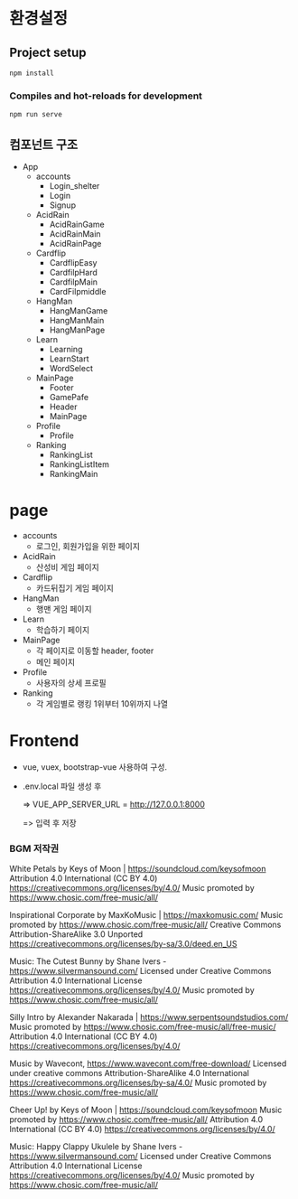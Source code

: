 # 환경설정

## Project setup

```
npm install
```

### Compiles and hot-reloads for development

```
npm run serve
```



## 컴포넌트 구조

* App
  * accounts
    * Login_shelter
    * Login
    * Signup
  * AcidRain
    * AcidRainGame
    * AcidRainMain
    * AcidRainPage
  * Cardflip
    * CardflipEasy
    * CardfilpHard
    * CardfilpMain
    * CardFilpmiddle
  * HangMan
    * HangManGame
    * HangManMain
    * HangManPage
  * Learn
    * Learning
    * LearnStart
    * WordSelect
  * MainPage
    * Footer
    * GamePafe
    * Header
    * MainPage
  * Profile
    * Profile
  * Ranking
    * RankingList
    * RankingListItem
    * RankingMain



# page

* accounts
  * 로그인, 회원가입을 위한 페이지
* AcidRain
  * 산성비 게임 페이지
* Cardflip
  * 카드뒤집기 게임 페이지
* HangMan
  * 행맨 게임 페이지
* Learn
  * 학습하기 페이지
* MainPage
  * 각 페이지로 이동할 header, footer
  * 메인 페이지
* Profile
  * 사용자의 상세 프로필
* Ranking
  * 각 게임별로 랭킹 1위부터 10위까지 나열



# Frontend

* vue, vuex, bootstrap-vue 사용하여 구성.

* .env.local 파일 생성 후

  => VUE_APP_SERVER_URL = http://127.0.0.1:8000 

  => 입력 후 저장





### BGM 저작권

White Petals by Keys of Moon | https://soundcloud.com/keysofmoon Attribution 4.0 International (CC BY 4.0) https://creativecommons.org/licenses/by/4.0/ Music promoted by https://www.chosic.com/free-music/all/  



Inspirational Corporate by MaxKoMusic | https://maxkomusic.com/ Music promoted by https://www.chosic.com/free-music/all/ Creative Commons Attribution-ShareAlike 3.0 Unported https://creativecommons.org/licenses/by-sa/3.0/deed.en_US  



Music: The Cutest Bunny by Shane Ivers - https://www.silvermansound.com/ Licensed under Creative Commons Attribution 4.0 International License https://creativecommons.org/licenses/by/4.0/ Music promoted by https://www.chosic.com/free-music/all/  



Silly Intro by Alexander Nakarada | https://www.serpentsoundstudios.com/ Music promoted by https://www.chosic.com/free-music/all/free-music/ Attribution 4.0 International (CC BY 4.0) https://creativecommons.org/licenses/by/4.0/  



Music by Wavecont, https://www.wavecont.com/free-download/ Licensed under creative commons Attribution-ShareAlike 4.0 International https://creativecommons.org/licenses/by-sa/4.0/ Music promoted by https://www.chosic.com/free-music/all/   



Cheer Up! by Keys of Moon | https://soundcloud.com/keysofmoon Music promoted by https://www.chosic.com/free-music/all/ Attribution 4.0 International (CC BY 4.0) https://creativecommons.org/licenses/by/4.0/ 



Music: Happy Clappy Ukulele by Shane Ivers - https://www.silvermansound.com/ Licensed under Creative Commons Attribution 4.0 International License https://creativecommons.org/licenses/by/4.0/ Music promoted by https://www.chosic.com/free-music/all/